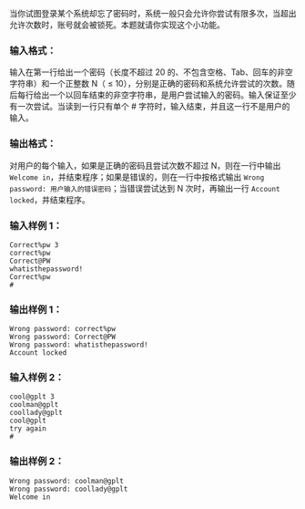 <!-- Title
试密码 (20)
-->
当你试图登录某个系统却忘了密码时，系统一般只会允许你尝试有限多次，当超出允许次数时，账号就会被锁死。本题就请你实现这个小功能。

### 输入格式：

输入在第一行给出一个密码（长度不超过 20 的、不包含空格、Tab、回车的非空字符串）和一个正整数 N（ $\le$
10），分别是正确的密码和系统允许尝试的次数。随后每行给出一个以回车结束的非空字符串，是用户尝试输入的密码。输入保证至少有一次尝试。当读到一行只有单个 #
字符时，输入结束，并且这一行不是用户的输入。

### 输出格式：

对用户的每个输入，如果是正确的密码且尝试次数不超过 N，则在一行中输出 `Welcome in`，并结束程序；如果是错误的，则在一行中按格式输出
`Wrong password: 用户输入的错误密码`；当错误尝试达到 N 次时，再输出一行 `Account locked`，并结束程序。

### 输入样例 1：

```
Correct%pw 3
correct%pw
Correct@PW
whatisthepassword!
Correct%pw
#
```

### 输出样例 1：

```
Wrong password: correct%pw
Wrong password: Correct@PW
Wrong password: whatisthepassword!
Account locked
```

### 输入样例 2：

```
cool@gplt 3
coolman@gplt
coollady@gplt
cool@gplt
try again
#
```

### 输出样例 2：

```
Wrong password: coolman@gplt
Wrong password: coollady@gplt
Welcome in
```
